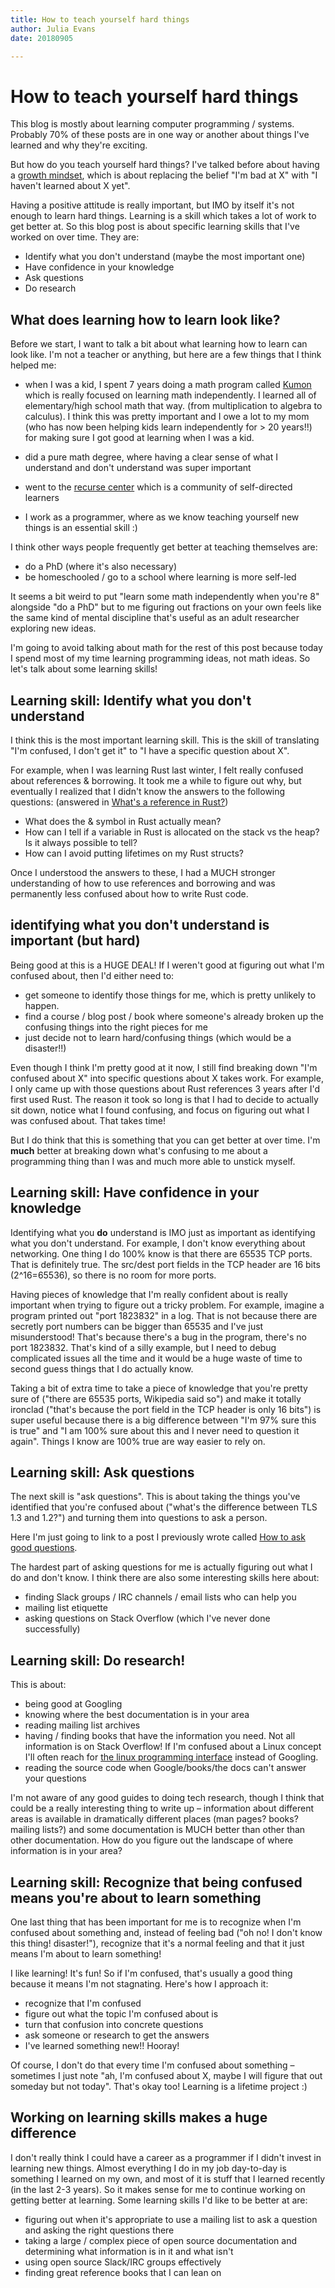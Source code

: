 ```yaml
---
title: How to teach yourself hard things
author: Julia Evans
date: 20180905

---
```


# How to teach yourself hard things
This blog is mostly about learning computer programming / systems. Probably 70% of these posts are in one way or another about things I've learned and why they're exciting.

But how do you teach yourself hard things? I've talked before about having a [growth mindset](https://www.mindsetworks.com/science/), which is about replacing the belief "I'm bad at X" with "I haven't learned about X yet".

Having a positive attitude is really important, but IMO by itself it's not enough to learn hard things. Learning is a skill which takes a lot of work to get better at. So this blog post is about specific learning skills that I've worked on over time. They are:

- Identify what you don't understand (maybe the most important one)
- Have confidence in your knowledge
- Ask questions
- Do research

## What does learning how to learn look like?
Before we start, I want to talk a bit about what learning how to learn can look like. I'm not a teacher or anything, but here are a few things that I think helped me:

- when I was a kid, I spent 7 years doing a math program called [Kumon](https://www.kumon.com/about-kumon/kumon-method/self-learning) which is really focused on learning math independently. I learned all of elementary/high school math that way. (from multiplication to algebra to calculus). I think this was pretty important and I owe a lot to my mom (who has now been helping kids learn independently for > 20 years!!) for making sure I got good at learning when I was a kid.

- did a pure math degree, where having a clear sense of what I understand and don't understand was super important

- went to the [recurse center](https://www.recurse.com/) which is a community of self-directed learners

- I work as a programmer, where as we know teaching yourself new things is an essential skill :)

I think other ways people frequently get better at teaching themselves are:

- do a PhD (where it's also necessary)
- be homeschooled / go to a school where learning is more self-led

It seems a bit weird to put "learn some math independently when you're 8" alongside "do a PhD" but to me figuring out fractions on your own feels like the same kind of mental discipline that's useful as an adult researcher exploring new ideas.

I'm going to avoid talking about math for the rest of this post because today I spend most of my time learning programming ideas, not math ideas. So let's talk about some learning skills!

## Learning skill: Identify what you don't understand
I think this is the most important learning skill. This is the skill of translating "I'm confused, I don't get it" to "I have a specific question about X".

For example, when I was learning Rust last winter, I felt really confused about references & borrowing. It took me a while to figure out why, but eventually I realized that I didn't know the answers to the following questions: (answered in [What's a reference in Rust?](https://jvns.ca/blog/2017/11/27/rust-ref/))

- What does the & symbol in Rust actually mean?
- How can I tell if a variable in Rust is allocated on the stack vs the heap? Is it always possible to tell?
- How can I avoid putting lifetimes on my Rust structs?

Once I understood the answers to these, I had a MUCH stronger understanding of how to use references and borrowing and was permanently less confused about how to write Rust code.

## identifying what you don't understand is important (but hard)
Being good at this is a HUGE DEAL! If I weren't good at figuring out what I'm confused about, then I'd either need to:

- get someone to identify those things for me, which is pretty unlikely to happen.
- find a course / blog post / book where someone's already broken up the confusing things into the right pieces for me
- just decide not to learn hard/confusing things (which would be a disaster!!)

Even though I think I'm pretty good at it now, I still find breaking down "I'm confused about X" into specific questions about X takes work. For example, I only came up with those questions about Rust references 3 years after I'd first used Rust. The reason it took so long is that I had to decide to actually sit down, notice what I found confusing, and focus on figuring out what I was confused about. That takes time!

But I do think that this is something that you can get better at over time. I'm **much** better at breaking down what's confusing to me about a programming thing than I was and much more able to unstick myself.

## Learning skill: Have confidence in your knowledge
Identifying what you **do** understand is IMO just as important as identifying what you don't understand. For example, I don't know everything about networking. One thing I do 100% know is that there are 65535 TCP ports. That is definitely true. The src/dest port fields in the TCP header are 16 bits (2^16=65536), so there is no room for more ports.

Having pieces of knowledge that I'm really confident about is really important when trying to figure out a tricky problem. For example, imagine a program printed out "port 1823832" in a log. That is not because there are secretly port numbers can be bigger than 65535 and I've just misunderstood! That's because there's a bug in the program, there's no port 1823832. That's kind of a silly example, but I need to debug complicated issues all the time and it would be a huge waste of time to second guess things that I do actually know.

Taking a bit of extra time to take a piece of knowledge that you're pretty sure of ("there are 65535 ports, Wikipedia said so") and make it totally ironclad ("that's because the port field in the TCP header is only 16 bits") is super useful because there is a big difference between "I'm 97% sure this is true" and "I am 100% sure about this and I never need to question it again". Things I know are 100% true are way easier to rely on.

## Learning skill: Ask questions
The next skill is "ask questions". This is about taking the things you've identified that you're confused about ("what's the difference between TLS 1.3 and 1.2?") and turning them into questions to ask a person.

Here I'm just going to link to a post I previously wrote called [How to ask good questions](https://jvns.ca/blog/good-questions/).

The hardest part of asking questions for me is actually figuring out what I do and don't know. I think there are also some interesting skills here about:

- finding Slack groups / IRC channels / email lists who can help you
- mailing list etiquette
- asking questions on Stack Overflow (which I've never done successfully)

## Learning skill: Do research!
This is about:

- being good at Googling
- knowing where the best documentation is in your area
- reading mailing list archives
- having / finding books that have the information you need. Not all information is on Stack Overflow! If I'm confused about a Linux concept I'll often reach for [the linux programming interface](http://man7.org/tlpi/) instead of Googling.
- reading the source code when Google/books/the docs can't answer your questions

I'm not aware of any good guides to doing tech research, though I think that could be a really interesting thing to write up – information about different areas is available in dramatically different places (man pages? books? mailing lists?) and some documentation is MUCH better than other than other documentation. How do you figure out the landscape of where information is in your area?

## Learning skill: Recognize that being confused means you're about to learn something
One last thing that has been important for me is to recognize when I'm confused about something and, instead of feeling bad ("oh no! I don't know this thing! disaster!"), recognize that it's a normal feeling and that it just means I'm about to learn something!

I like learning! It's fun! So if I'm confused, that's usually a good thing because it means I'm not stagnating. Here's how I approach it:

- recognize that I'm confused
- figure out what the topic I'm confused about is
- turn that confusion into concrete questions
- ask someone or research to get the answers
- I've learned something new!! Hooray!

Of course, I don't do that every time I'm confused about something –sometimes I just note "ah, I'm confused about X, maybe I will figure that out someday but not today". That's okay too! Learning is a lifetime project :)

## Working on learning skills makes a huge difference
I don't really think I could have a career as a programmer if I didn't invest in learning new things. Almost everything I do in my job day-to-day is something I learned on my own, and most of it is stuff that I learned recently (in the last 2-3 years). So it makes sense for me to continue working on getting better at learning. Some learning skills I'd like to be better at are:

- figuring out when it's appropriate to use a mailing list to ask a question and asking the right questions there
- taking a large / complex piece of open source documentation and determining what information is in it and what isn't
- using open source Slack/IRC groups effectively
- finding great reference books that I can lean on
